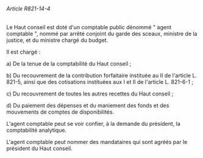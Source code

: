 ###### Article R821-14-4

Le Haut conseil est doté d'un comptable public dénommé " agent comptable ", nommé par arrêté conjoint du garde des sceaux, ministre de la justice, et du ministre chargé du budget.

Il est chargé :

a) De la tenue de la comptabilité du Haut conseil ;

b) Du recouvrement de la contribution forfaitaire instituée au II de l'article L. 821-5, ainsi que des cotisations instituées aux I et II de l'article L. 821-6-1 ;

c) Du recouvrement de toutes les autres recettes du Haut conseil ;

d) Du paiement des dépenses et du maniement des fonds et des mouvements de comptes de disponibilités.

L'agent comptable peut se voir confier, à la demande du président, la comptabilité analytique.

L'agent comptable peut nommer des mandataires qui sont agréés par le président du Haut conseil.

